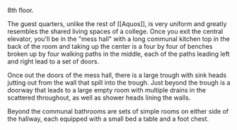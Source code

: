 8th floor.

The guest quarters, unlike the rest of [[Aquos]], is very uniform and greatly resembles the shared living spaces of a college. Once you exit the central elevator, you'll be in the "mess hall" with a long communal kitchen top in the back of the room and taking up the center is a four by four of benches broken up by four walking paths in the middle, each of the paths leading left and right lead to a set of doors.

Once out the doors of the mess hall, there is a large trough with sink heads jutting out from the wall that spill into the trough. Just beyond the trough is a doorway that leads to a large empty room with multiple drains in the scattered throughout, as well as shower heads lining the walls. 

Beyond the communal bathrooms are sets of simple rooms on either side of the hallway, each equipped with a small bed a table and a foot chest.